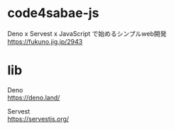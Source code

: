 # code4sabae-js
Deno x Servest x JavaScript で始めるシンプルweb開発  
https://fukuno.jig.jp/2943  

# lib
Deno  
https://deno.land/  

Servest  
https://servestjs.org/  
